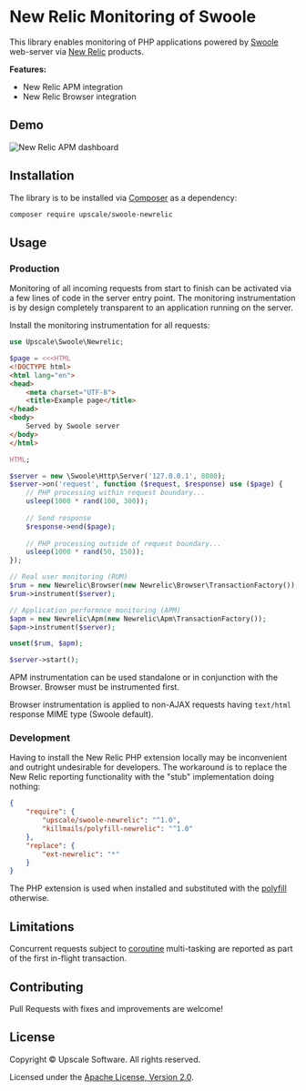 New Relic Monitoring of Swoole
==============================

This library enables monitoring of PHP applications powered by [Swoole](https://www.swoole.co.uk/) web-server via [New Relic](https://newrelic.com/) products.

**Features:**
- New Relic APM integration
- New Relic Browser integration

## Demo

![New Relic APM dashboard](docs/img/newrelic_apm_swoole.png)

## Installation

The library is to be installed via [Composer](https://getcomposer.org/) as a dependency:
```bash
composer require upscale/swoole-newrelic
```

## Usage

### Production

Monitoring of all incoming requests from start to finish can be activated via a few lines of code in the server entry point.
The monitoring instrumentation is by design completely transparent to an application running on the server.

Install the monitoring instrumentation for all requests:
```php
use Upscale\Swoole\Newrelic;

$page = <<<HTML
<!DOCTYPE html>
<html lang="en">
<head>
    <meta charset="UTF-8">
    <title>Example page</title>
</head>
<body>
    Served by Swoole server
</body>
</html>

HTML;

$server = new \Swoole\Http\Server('127.0.0.1', 8080);
$server->on('request', function ($request, $response) use ($page) {
    // PHP processing within request boundary...
    usleep(1000 * rand(100, 300));
    
    // Send response
    $response->end($page);
    
    // PHP processing outside of request boundary...
    usleep(1000 * rand(50, 150));
});

// Real user monitoring (RUM)
$rum = new Newrelic\Browser(new Newrelic\Browser\TransactionFactory());
$rum->instrument($server);

// Application performnce monitoring (APM)
$apm = new Newrelic\Apm(new Newrelic\Apm\TransactionFactory());
$apm->instrument($server);

unset($rum, $apm);

$server->start();
```

APM instrumentation can be used standalone or in conjunction with the Browser.
Browser must be instrumented first.

Browser instrumentation is applied to non-AJAX requests having `text/html` response MIME type (Swoole default).

### Development

Having to install the New Relic PHP extension locally may be inconvenient and outright undesirable for developers.
The workaround is to replace the New Relic reporting functionality with the "stub" implementation doing nothing:
```json
{
    "require": {
        "upscale/swoole-newrelic": "^1.0",
        "killmails/polyfill-newrelic": "^1.0"
    },
    "replace": {
        "ext-newrelic": "*"
    }
}
```

The PHP extension is used when installed and substituted with the [polyfill](https://github.com/killmails/polyfill-newrelic) otherwise.  

## Limitations

Concurrent requests subject to [coroutine](https://www.swoole.co.uk/coroutine) multi-tasking are reported as part of the first in-flight transaction.

## Contributing

Pull Requests with fixes and improvements are welcome!

## License

Copyright © Upscale Software. All rights reserved.

Licensed under the [Apache License, Version 2.0](http://www.apache.org/licenses/LICENSE-2.0).